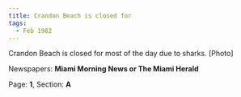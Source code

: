 ```yaml
---  
title: Crandon Beach is closed for  
tags:  
  - Feb 1982  
---  
```

  
Crandon Beach is closed for most of the day due to sharks. [Photo]  
  
Newspapers: **Miami Morning News or The Miami Herald**  
  
Page: **1**, Section: **A** 
